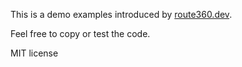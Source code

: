 This is a demo examples introduced by [route360.dev](https://route360.dev).

Feel free to copy or test the code.

MIT license
